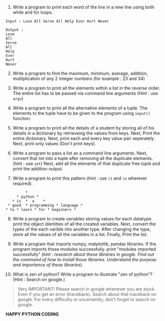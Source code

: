 1. Write a program to print each word of the line in a new line using both while and for loops. 
```console
Input : Love All Serve All Help Ever Hurt Never

Output : 
Love
All
Serve 
All 
Help
Ever
Hurt
Never
```

2. Write a program to find the maximum, minimum, average, addition, multiplication of any 2 integer numbers (for example : 23 and 34)

3. Write a program to print all the elements within a list in the reverse order. The entire list has to be passed via command line arguments (Hint : use ```argv```)

4. Write a program to print all the alternative elements of a tuple. The  elements to the tuple have to be given to the program using `input()` function.

5. Write a program to print all the details of a student by storing all of his details in a dictionary by retrieveing the values from keys. Next, Print the entire dictionary. Next, print each and every key value pair seperately. Next, print only values (Don't print keys).

6. Write a program to pass a list as a command line arguments. Next, convert that list into a tuple after removing all the duplicate elements. (hint : use `set`) Next, add all the elements of that duplicate free tuple and print the addition output.

7. Write a program to print this pattern (hint : use `\t` and `\n` wherever required).

```console
         *
     * python *
   * is  *  a    *
 * good  * programming * language *
* to * learn * for * beginners *
```

8. Write a program to create variables storing values for each datatype. print the object identities of all the created variables. Next, convert the types of the each varible into another type. After changing the type, store all the values of all the variables in a list. Finally, Print the list.

9. Write a program that imports numpy, matplotlib, pandas libraries. If the program imports those modules successfully. print "modules imported successfully" (*hint : research about these libraries in google. Find out the command of how to install those libraries. Understand the purpose and importance of these libraries*). 

10. What is zen of python? Write a program to illustrate "zen of python"? (Hint : Search on google.)

> Very IMPORTANT! Please search in google whenever you are stuck. Even if you get an error (traceback). Search about that traceback on google. For every difficulty or uncertainity, don't forget to search on google.

**HAPPY PYTHON CODING**
